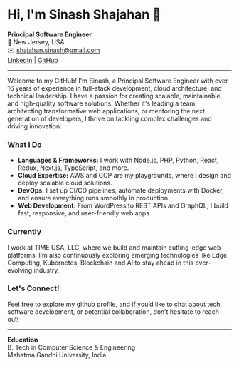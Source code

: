 # Hi, I'm Sinash Shajahan 👋

**Principal Software Engineer**  
📍 New Jersey, USA  
✉️ [shajahan.sinash@gmail.com](mailto:shajahan.sinash@gmail.com)  
[LinkedIn](https://www.linkedin.com/in/sinash-shajahan) | [GitHub](https://github.com/sinash-shajahan)

---

Welcome to my GitHub! I'm Sinash, a Principal Software Engineer with over 16 years of experience in full-stack development, cloud architecture, and technical leadership. I have a passion for creating scalable, maintainable, and high-quality software solutions. Whether it's leading a team, architecting transformative web applications, or mentoring the next generation of developers, I thrive on tackling complex challenges and driving innovation.

### What I Do
- **Languages & Frameworks:** I work with Node.js, PHP, Python, React, Redux, Next.js, TypeScript, and more.
- **Cloud Expertise:** AWS and GCP are my playgrounds, where I design and deploy scalable cloud solutions.
- **DevOps:** I set up CI/CD pipelines, automate deployments with Docker, and ensure everything runs smoothly in production.
- **Web Development:** From WordPress to REST APIs and GraphQL, I build fast, responsive, and user-friendly web apps.

### Currently
I work at TIME USA, LLC, where we build and maintain cutting-edge web platforms. I’m also continuously exploring emerging technologies like Edge Computing, Kubernetes, Blockchain and AI to stay ahead in this ever-evolving industry.

### Let's Connect!
Feel free to explore my github profile, and if you’d like to chat about tech, software development, or potential collaboration, don’t hesitate to reach out!

---

**Education**  
B. Tech in Computer Science & Engineering  
Mahatma Gandhi University, India

